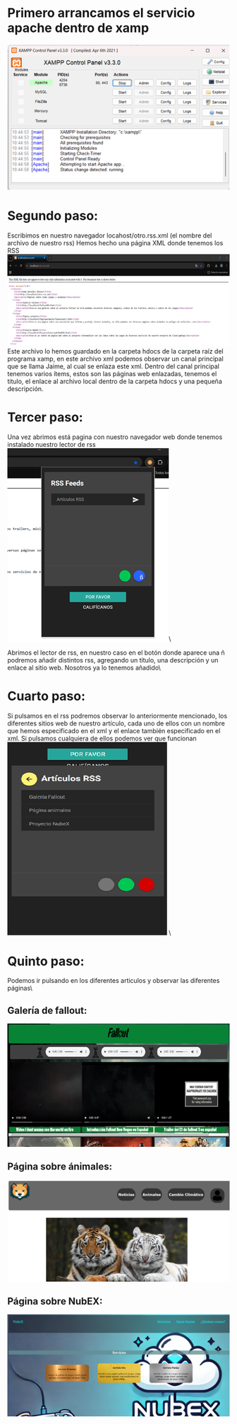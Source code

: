 # Primero arrancamos el servicio apache dentro de xamp
![Esto es una captura de xamp](Pararss/xamp.bmp)

# Segundo paso:
 Escribimos en nuestro navegador locahost/otro.rss.xml (el nombre del archivo de nuestro rss)
 Hemos hecho una página XML donde tenemos los RSS\
![Esto es la página xml](Pararss/xml.bmp)\
Este archivo lo hemos guardado en la carpeta hdocs de la carpeta raíz del programa xamp, en este archivo xml podemos observar un canal principal que se llama Jaime, al cual se enlaza este xml. Dentro del canal principal tenemos varios ítems, estos son las páginas web enlazadas, tenemos el titulo, el enlace al archivo local dentro de la carpeta hdocs y una pequeña descripción.

# Tercer paso: 
Una vez abrimos está pagina con nuestro navegador web donde tenemos instalado nuestro lector de rss\
![Esta es una captura del lector rss](Pararss/lectorRss.bmp)\

Abrimos el lector de rss, en nuestro caso en el botón donde aparece una ñ podremos añadir distintos rss, agregando un título, una descripción y un enlace al sitio web. Nosotros ya lo tenemos añadido\

# Cuarto paso:
Si pulsamos en el rss podremos observar lo anteriormente mencionado, los diferentes sitios web de nuestro artículo, cada uno de ellos con un nombre que hemos especificado en el xml y el enlace también especificado en el xml. Si pulsamos cualquiera de ellos podemos ver que funcionan\
![Esta es una captura del rss](Pararss/articulorss.bmp)\

# Quinto paso:
Podemos ir pulsando en los diferentes articulos y observar las diferentes páginas\
## Galería de fallout:
![Esto es una captura de la página de fallout](Pararss/fallout.bmp)
## Página sobre ánimales:
![Esto es una captura de la página sobre ánimales](Pararss/animales.bmp)
## Página sobre NubEX:
![Esto es una captura de la página de NubEX](Pararss/nubex.bmp)
